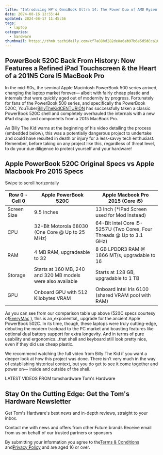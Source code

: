 ```yaml
---
title: "Introducing HP's OmniBook Ultra 14: The Power Duo of AMD Ryzen AI 300 Chipset & Next-Gen Thunderbolt 4 for Unmatched Productivity"
date: 2024-08-16 13:55:44
updated: 2024-08-17 11:45:56
tags:
  - laptop
categories:
  - hardware
thumbnail: https://thmb.techidaily.com/cf7a08bd282de8a6ab97b6e5d5d8ca10a7266e7f855e68e8c2f62606a22410cc.jpeg
---
```


## PowerBook 520C Back From History: Now Features a Refined iPad Touchscreen & the Heart of a 201N5 Core I5 MacBook Pro

In the mid-90s, the seminal Apple Macintosh PowerBook 500 series arrived, changing the laptop market forever— albeit with fairly cheap plastic and internals that were quickly aged out of modernity by progress. Fortunately for fans of the PowerBook 500 series, and specifically the PowerBook 520C, YouTuber[BillyTheKidCENTURION](https://www.youtube.com/@BillyTheKidCENTURION) has successfully taken a classic PowerBook 520C shell and completely overhauled the internals with a new iPad display and components from a 2015 MacBook Pro.

 As Billy The Kid warns at the beginning of his video detailing the process (embedded below), this was a potentially dangerous project to undertake and could have resulted in death or injury for a less-savvy tech enthusiast. Remember, before taking on any project like this, regardless of threat level, to do your due diligence to protect yourself and your hardware!

## Apple PowerBook 520C Original Specs vs Apple Macbook Pro 2015 Specs

 Swipe to scroll horizontally

| Row 0 - Cell 0 | Apple PowerBook 520C                                        | Apple Macbook Pro 2015 (Core i5)                                     |
| -------------- | ----------------------------------------------------------- | -------------------------------------------------------------------- |
| Screen Size    | 9.5 Inches                                                  | 13 Inch (\*iPad Screen used for Mod Instead)                         |
| CPU            | 32-Bit Motorola 68030 (One Core @ Up to 25 MHz)             | 64-Bit Intel Core i5-5257U (Two Cores, Four Threads @ Up to 3.1 GHz) |
| RAM            | 4 MB RAM, upgradeable to 32                                 | 8 GB LPDDR3 RAM @ 1866 MT/s, upgradable to 16                        |
| Storage        | Starts at 160 MB, 240 and 320 MB models were also available | Starts at 128 GB, upgradable to 1 TB                                 |
| GPU            | Onboard GPU with 512 Kilobytes VRAM                         | Onboard Intel Iris 6100 (shared VRAM pool with RAM)                  |

 As you can see from our comparison table up above (520C specs courtesy of[EveryMac](https://everymac.com/systems/apple/powerbook/specs/mac%5Fpowerbook520c.html) ), this is an_exponential_ upgrade for the ancient Apple PowerBook 502C. In its time, though, these laptops were truly cutting-edge, debuting the modern trackpad to the PC market and boasting features like optional dual battery support for extra longevity. And in terms of pure usability and ergonomics...that shell and keyboard still look pretty nice, even if they did use cheap plastic.

 We recommend watching the full video from Billy The Kid if you want a deeper look at how this project was done. There isn't very much in the way of establishing historical context, but you do get to see it come together and power on— inside and outside of the shell.

 LATEST VIDEOS FROM tomshardware Tom's Hardware

## Stay On the Cutting Edge: Get the Tom's Hardware Newsletter

 Get Tom's Hardware's best news and in-depth reviews, straight to your inbox.

 Contact me with news and offers from other Future brands  Receive email from us on behalf of our trusted partners or sponsors

 By submitting your information you agree to the[Terms & Conditions](https://futureplc.com/terms-conditions/) and[Privacy Policy](https://futureplc.com/privacy-policy/) and are aged 16 or over.


<ins class="adsbygoogle"
     style="display:block"
     data-ad-format="autorelaxed"
     data-ad-client="ca-pub-7571918770474297"
     data-ad-slot="1223367746"></ins>



<ins class="adsbygoogle"
     style="display:block"
     data-ad-client="ca-pub-7571918770474297"
     data-ad-slot="8358498916"
     data-ad-format="auto"
     data-full-width-responsive="true"></ins>
